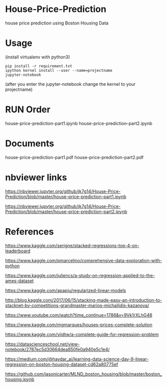 # House-Price-Prediction
house price prediction using Boston Housing Data


# Usage
(install virtualenv with python3)
```
pip install -r requirement.txt
ipython kernel install --user --name=projectname
jupyter-notebook
```
(after you enter the jupyter-notebook change the kernel to your projectname)

# RUN Order
house-price-prediction-part1.ipynb
house-price-prediction-part2.ipynb

# Documents
house-price-prediction-part1.pdf
house-price-prediction-part2.pdf


# nbviewer links
https://nbviewer.jupyter.org/github/jk7g14/House-Price-Prediction/blob/master/house-price-prediction-part1.ipynb

https://nbviewer.jupyter.org/github/jk7g14/House-Price-Prediction/blob/master/house-price-prediction-part2.ipynb


# References
https://www.kaggle.com/serigne/stacked-regressions-top-4-on-leaderboard

https://www.kaggle.com/pmarcelino/comprehensive-data-exploration-with-python

https://www.kaggle.com/juliencs/a-study-on-regression-applied-to-the-ames-dataset

https://www.kaggle.com/apapiu/regularized-linear-models

http://blog.kaggle.com/2017/06/15/stacking-made-easy-an-introduction-to-stacknet-by-competitions-grandmaster-marios-michailidis-kazanova/

https://www.youtube.com/watch?time_continue=1786&v=9Vk1rXLhG48

https://www.kaggle.com/mgmarques/houses-prices-complete-solution

https://www.kaggle.com/yiidtw/a-complete-guide-for-regression-problem

https://datascienceschool.net/view-notebook/2787ec5d30664dea850fe0a940e5c1e4/

https://medium.com/@haydar_ai/learning-data-science-day-9-linear-regression-on-boston-housing-dataset-cd62a80775ef

https://github.com/jasonicarter/MLND_boston_housing/blob/master/boston_housing.ipynb
